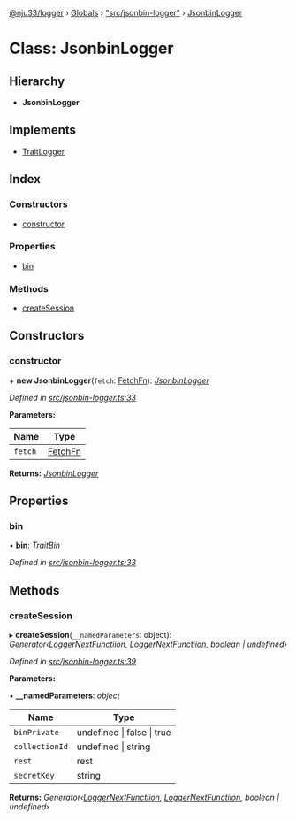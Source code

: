 [@nju33/logger](../README.md) › [Globals](../globals.md) › ["src/jsonbin-logger"](../modules/_src_jsonbin_logger_.md) › [JsonbinLogger](_src_jsonbin_logger_.jsonbinlogger.md)

# Class: JsonbinLogger

## Hierarchy

* **JsonbinLogger**

## Implements

* [TraitLogger](../interfaces/_src_logger_.traitlogger.md)

## Index

### Constructors

* [constructor](_src_jsonbin_logger_.jsonbinlogger.md#constructor)

### Properties

* [bin](_src_jsonbin_logger_.jsonbinlogger.md#bin)

### Methods

* [createSession](_src_jsonbin_logger_.jsonbinlogger.md#createsession)

## Constructors

###  constructor

\+ **new JsonbinLogger**(`fetch`: [FetchFn](../modules/_src_logger_.md#fetchfn)): *[JsonbinLogger](_src_jsonbin_logger_.jsonbinlogger.md)*

*Defined in [src/jsonbin-logger.ts:33](https://github.com/nju33/logger/blob/22b1f74/src/jsonbin-logger.ts#L33)*

**Parameters:**

Name | Type |
------ | ------ |
`fetch` | [FetchFn](../modules/_src_logger_.md#fetchfn) |

**Returns:** *[JsonbinLogger](_src_jsonbin_logger_.jsonbinlogger.md)*

## Properties

###  bin

• **bin**: *TraitBin*

*Defined in [src/jsonbin-logger.ts:33](https://github.com/nju33/logger/blob/22b1f74/src/jsonbin-logger.ts#L33)*

## Methods

###  createSession

▸ **createSession**(`__namedParameters`: object): *Generator‹[LoggerNextFunctiion](../modules/_src_logger_.md#loggernextfunctiion), [LoggerNextFunctiion](../modules/_src_logger_.md#loggernextfunctiion), boolean | undefined›*

*Defined in [src/jsonbin-logger.ts:39](https://github.com/nju33/logger/blob/22b1f74/src/jsonbin-logger.ts#L39)*

**Parameters:**

▪ **__namedParameters**: *object*

Name | Type |
------ | ------ |
`binPrivate` | undefined &#124; false &#124; true |
`collectionId` | undefined &#124; string |
`rest` | rest |
`secretKey` | string |

**Returns:** *Generator‹[LoggerNextFunctiion](../modules/_src_logger_.md#loggernextfunctiion), [LoggerNextFunctiion](../modules/_src_logger_.md#loggernextfunctiion), boolean | undefined›*

